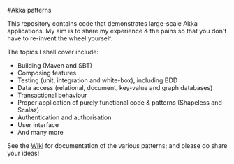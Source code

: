 #Akka patterns

This repository contains code that demonstrates large-scale Akka applications. My aim is to share my experience & the pains so that you don't have to re-invent the wheel yourself.

The topics I shall cover include:

* Building (Maven and SBT)
* Composing features
* Testing (unit, integration and white-box), including BDD
* Data access (relational, document, key-value and graph databases)
* Transactional behaviour
* Proper application of purely functional code & patterns (Shapeless and Scalaz)
* Authentication and authorisation
* User interface
* And many more

See the [Wiki](wiki/Home) for documentation of the various patterns; and please do share your ideas!